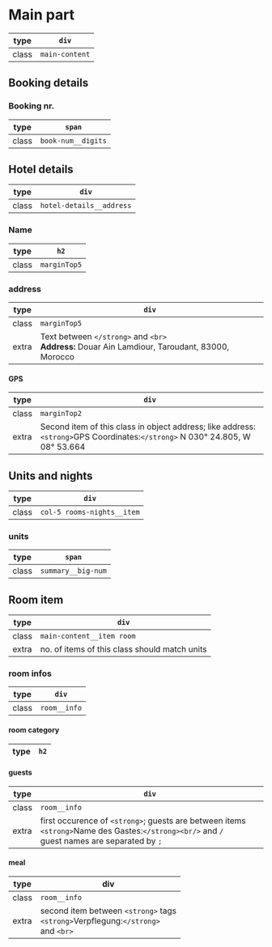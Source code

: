 # Main part

| type  | `div`          |
| ----- | -------------- |
| class | `main-content` |

## Booking details

### Booking nr.

| type  | `span`             |
| ----- | ------------------ |
| class | `book-num__digits` |

## Hotel details

| type  | `div`                    |
| ----- | ------------------------ |
| class | `hotel-details__address` |

### Name

| type  | `h2`         |
| ----- | ------------ |
| class | `marginTop5` |

### address

| type  | `div`                                                                                                           |
| ----- | --------------------------------------------------------------------------------------------------------------- |
| class | `marginTop5`                                                                                                    |
| extra | Text between `</strong>` and `<br>`<br/><strong>Address:</strong> Douar Ain Lamdiour, Taroudant, 83000, Morocco |

#### GPS

| type  | `div`                                                                                                                        |
| ----- | ---------------------------------------------------------------------------------------------------------------------------- |
| class | `marginTop2`                                                                                                                 |
| extra | Second item of this class in object address; like address: `<strong>`GPS Coordinates:`</strong>` N 030° 24.805, W 08° 53.664 |

## Units and nights

| type  | `div`                      |
| ----- | -------------------------- |
| class | `col-5 rooms-nights__item` |

### units

| type  | `span`             |
| ----- | ------------------ |
| class | `summary__big-num` |

## Room item

| type  | `div`                                         |
| ----- | --------------------------------------------- |
| class | `main-content__item room`                     |
| extra | no. of items of this class should match units |

### room infos

| type  | `div`        |
| ----- | ------------ |
| class | `room__info` |

#### room category

| type | `h2` |
| ---- | ---- |

#### guests

| type  | `div`                                                                                                                                            |
| ----- | ------------------------------------------------------------------------------------------------------------------------------------------------ |
| class | `room__info`                                                                                                                                     |
| extra | first occurence of `<strong>`; guests are between items `<strong>`Name des Gastes:`</strong><br/>` and `/` <br/>guest names are separated by `;` |

#### meal

| type  | div                                                                                       |
| ----- | ----------------------------------------------------------------------------------------- |
| class | `room__info`                                                                              |
| extra | second item between `<strong>` tags<br/>`<strong>`Verpflegung:`</strong>`<br/> and `<br>` |

   
